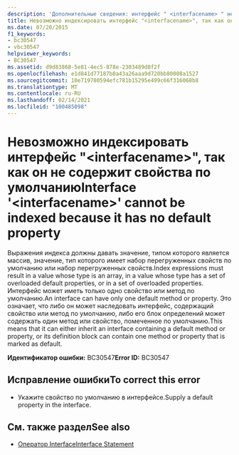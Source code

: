 ```yaml
---
description: 'Дополнительные сведения: интерфейс " <interfacename> " не может быть проиндексирован, так как он не имеет свойства по умолчанию'
title: Невозможно индексировать интерфейс "<interfacename>", так как он не содержит свойства по умолчанию
ms.date: 07/20/2015
f1_keywords:
- bc30547
- vbc30547
helpviewer_keywords:
- BC30547
ms.assetid: d9d83868-5e81-4ec5-878e-2303489d8f2f
ms.openlocfilehash: e1d841d77187b0a43a26aaa9d720bb80008a1527
ms.sourcegitcommit: 10e719780594efc781b15295e499c66f316068b8
ms.translationtype: MT
ms.contentlocale: ru-RU
ms.lasthandoff: 02/14/2021
ms.locfileid: "100485098"
---
```

# <a name="interface-interfacename-cannot-be-indexed-because-it-has-no-default-property"></a><span data-ttu-id="8d37c-103">Невозможно индексировать интерфейс "\<interfacename>", так как он не содержит свойства по умолчанию</span><span class="sxs-lookup"><span data-stu-id="8d37c-103">Interface '\<interfacename>' cannot be indexed because it has no default property</span></span>

<span data-ttu-id="8d37c-104">Выражения индекса должны давать значение, типом которого является массив, значение, тип которого имеет набор перегруженных свойств по умолчанию или набор перегруженных свойств.</span><span class="sxs-lookup"><span data-stu-id="8d37c-104">Index expressions must result in a value whose type is an array, in a value whose type has a set of overloaded default properties, or in a set of overloaded properties.</span></span> <span data-ttu-id="8d37c-105">Интерфейс может иметь только одно свойство или метод по умолчанию.</span><span class="sxs-lookup"><span data-stu-id="8d37c-105">An interface can have only one default method or property.</span></span> <span data-ttu-id="8d37c-106">Это означает, что либо он может наследовать интерфейс, содержащий свойство или метод по умолчанию, либо его блок определений может содержать один метод или свойство, помеченное по умолчанию.</span><span class="sxs-lookup"><span data-stu-id="8d37c-106">This means that it can either inherit an interface containing a default method or property, or its definition block can contain one method or property that is marked as default.</span></span>  
  
 <span data-ttu-id="8d37c-107">**Идентификатор ошибки:** BC30547</span><span class="sxs-lookup"><span data-stu-id="8d37c-107">**Error ID:** BC30547</span></span>  
  
## <a name="to-correct-this-error"></a><span data-ttu-id="8d37c-108">Исправление ошибки</span><span class="sxs-lookup"><span data-stu-id="8d37c-108">To correct this error</span></span>  
  
- <span data-ttu-id="8d37c-109">Укажите свойство по умолчанию в интерфейсе.</span><span class="sxs-lookup"><span data-stu-id="8d37c-109">Supply a default property in the interface.</span></span>  
  
## <a name="see-also"></a><span data-ttu-id="8d37c-110">См. также раздел</span><span class="sxs-lookup"><span data-stu-id="8d37c-110">See also</span></span>

- [<span data-ttu-id="8d37c-111">Оператор Interface</span><span class="sxs-lookup"><span data-stu-id="8d37c-111">Interface Statement</span></span>](../language-reference/statements/interface-statement.md)

